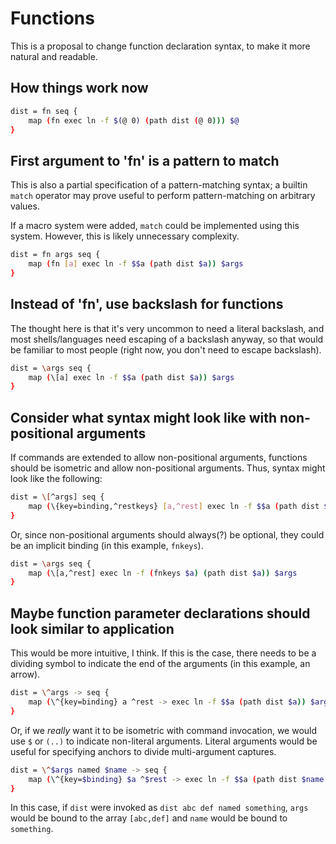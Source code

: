 # Functions

This is a proposal to change function declaration syntax, to make it more
natural and readable.

## How things work now
```sh
dist = fn seq {
    map (fn exec ln -f $(@ 0) (path dist (@ 0))) $@
}
```

## First argument to 'fn' is a pattern to match
This is also a partial specification of a pattern-matching syntax; a builtin
`match` operator may prove useful to perform pattern-matching on arbitrary
values.

If a macro system were added, `match` could be implemented using this system.
However, this is likely unnecessary complexity.
```sh
dist = fn args seq {
    map (fn [a] exec ln -f $$a (path dist $a)) $args
}
```

## Instead of 'fn', use backslash for functions
The thought here is that it's very uncommon to need a literal backslash, and
most shells/languages need escaping of a backslash anyway, so that would be
familiar to most people (right now, you don't need to escape backslash).
```sh
dist = \args seq {
    map (\[a] exec ln -f $$a (path dist $a)) $args
}
```

## Consider what syntax might look like with non-positional arguments
If commands are extended to allow non-positional arguments, functions should be
isometric and allow non-positional arguments. Thus, syntax might look like the
following:
```sh
dist = \[^args] seq {
    map (\{key=binding,^restkeys} [a,^rest] exec ln -f $$a (path dist $a)) $args
}
```

Or, since non-positional arguments should always(?) be optional, they could be
an implicit binding (in this example, `fnkeys`).
```sh
dist = \args seq {
    map (\[a,^rest] exec ln -f (fnkeys $a) (path dist $a)) $args
}
```

## Maybe function parameter declarations should look similar to application
This would be more intuitive, I think. If this is the case, there needs to be a
dividing symbol to indicate the end of the arguments (in this example, an
arrow).
```sh
dist = \^args -> seq {
    map (\^{key=binding} a ^rest -> exec ln -f $$a (path dist $a)) $args
}
```

Or, if we *really* want it to be isometric with command invocation, we would use
`$` or `(..)` to indicate non-literal arguments. Literal arguments would be
useful for specifying anchors to divide multi-argument captures.
```sh
dist = \^$args named $name -> seq {
    map (\^{key=$binding} $a ^$rest -> exec ln -f $$a (path dist $name $a)) $args
}
```
In this case, if `dist` were invoked as `dist abc def named something`, `args`
would be bound to the array `[abc,def]` and `name` would be bound to
`something`.
